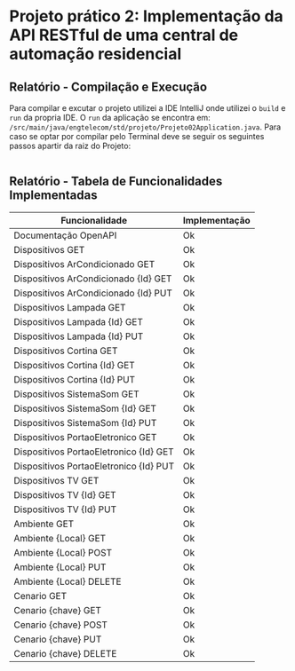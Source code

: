 # Projeto prático 2: Implementação da API RESTful de uma central de automação residencial

## Relatório - Compilação e Execução

Para compilar e excutar o projeto utilizei a IDE IntelliJ onde utilizei o `build` e `run` da propria IDE. O `run` da aplicação se encontra em: `/src/main/java/engtelecom/std/projeto/Projeto02Application.java`. Para caso se optar por compilar pelo Terminal deve se seguir os seguintes passos apartir da raiz do Projeto:

```
```

## Relatório - Tabela de Funcionalidades Implementadas

|Funcionalidade|Implementação|
|---	|---	|
|Documentação OpenAPI|Ok|
|Dispositivos GET|Ok|
|Dispositivos ArCondicionado GET|Ok|
|Dispositivos ArCondicionado {Id} GET|Ok|
|Dispositivos ArCondicionado {Id} PUT|Ok|
|Dispositivos Lampada GET|Ok|
|Dispositivos Lampada {Id} GET|Ok|
|Dispositivos Lampada {Id} PUT|Ok|
|Dispositivos Cortina GET|Ok|
|Dispositivos Cortina {Id} GET|Ok|
|Dispositivos Cortina {Id} PUT|Ok|
|Dispositivos SistemaSom GET|Ok|
|Dispositivos SistemaSom {Id} GET|Ok|
|Dispositivos SistemaSom {Id} PUT|Ok|
|Dispositivos PortaoEletronico GET|Ok|
|Dispositivos PortaoEletronico {Id} GET|Ok|
|Dispositivos PortaoEletronico {Id} PUT|Ok|
|Dispositivos TV GET|Ok|
|Dispositivos TV {Id} GET|Ok|
|Dispositivos TV {Id} PUT|Ok|
|Ambiente GET|Ok|
|Ambiente {Local} GET|Ok|
|Ambiente {Local} POST|Ok|
|Ambiente {Local} PUT|Ok|
|Ambiente {Local} DELETE|Ok|
|Cenario GET|Ok|
|Cenario {chave} GET|Ok|
|Cenario {chave} POST|Ok|
|Cenario {chave} PUT|Ok|
|Cenario {chave} DELETE|Ok|

